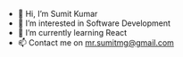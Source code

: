 - 👋 Hi, I’m Sumit Kumar
- 👀 I’m interested in Software Development
- 🌱 I’m currently learning React   
- 📫 Contact me on mr.sumitmg@gmail.com

<!---
mr-sumit57/mr-sumit57 is a ✨ special ✨ repository because its `README.md` (this file) appears on your GitHub profile.
You can click the Preview link to take a look at your changes.
--->
